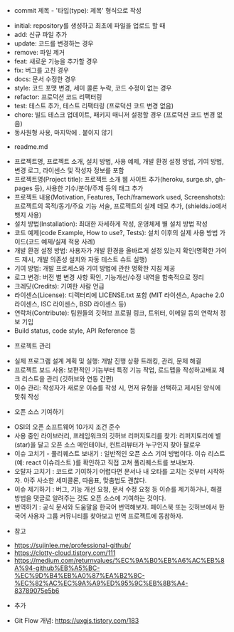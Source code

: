 * commit 제목 - '타입(type): 제목' 형식으로 작성
- initial: repository를 생성하고 최초에 파일을 업로드 할 때
- add: 신규 파일 추가
- update: 코드를 변경하는 경우
- remove: 파일 제거
- feat: 새로운 기능을 추가할 경우
- fix: 버그를 고친 경우
- docs: 문서 수정한 경우
- style: 코드 포맷 변경, 세미 콜론 누락, 코드 수정이 없는 경우
- refactor: 프로덕션 코드 리팩터링
- test: 테스트 추가, 테스트 리팩터링 (프로덕션 코드 변경 없음)
- chore: 빌드 테스크 업데이트, 패키지 매니저 설정할 경우 (프로덕션 코드 변경 없음)
- 동사원형 사용, 마지막에 . 붙이지 않기

* readme.md
- 프로젝트명, 프로젝트 소개, 설치 방법, 사용 예제, 개발 환경 설정 방법, 기여 방법, 변경 로그, 라이센스 및 작성자 정보를 포함
- 프로젝트명(Project title): 프로젝트 소개 웹 사이트 추가(heroku, surge.sh, gh-pages 등), 사용한 기수/분야/주제 등의 태그 추가
- 프로젝트 내용(Motivation, Features, Tech/framework used, Screenshots): 프로젝트의 목적/동기/주요 기능 서술, 프로젝트의 실제 데모 추가, (shields.io에서 뱃지 사용)
- 설치 방법(Installation): 최대한 자세하게 작성, 운영체제 별 설치 방법 작성
- 코드 예제(code Example, How to use?, Tests): 설치 이후의 실제 사용 방법 가이드(코드 예제/실제 적용 사례)
- 개발 환경 설정 방법: 사용자가 개발 환경을 올바르게 설정 있는지 확인(명확한 가이드 제시, 개발 의존성 설치와 자동 테스트 슈트 실행)
- 기여 방법: 개발 프로세스와 기여 방법에 관한 명확한 지침 제공
- 로그 변경: 버전 별 변경 사항 확인, 기능개선/수정 내역을 함축적으로 정리
- 크레딧(Credits): 기여한 사람 언급
- 라이센스(License): 디렉터리에 LICENSE.txt 포함 (MIT 라이센스, Apache 2.0 라이센스, ISC 라이센스, BSD 라이센스 등)
- 연락처(Contribute): 팀원들의 깃허브 프로필 링크, 트위터, 이메일 등의 연락처 정보 기입
- Build status, code style, API Reference 등

* 프로젝트 관리
- 실제 프로그램 설계 계획 및 실행: 개발 진행 상황 트래킹, 관리, 문제 해결
- 프로젝트 보드 사용: 보편적인 기능부터 특정 기능 작업, 로드맵을 작성하고배포 체크 리스트을 관리 (깃허브와 연동 간편)
- 이슈 관리: 작성자가 새로운 이슈를 작성 시, 먼저 유형을 선택하고 제시된 양식에 맞춰 작성

* 오픈 소스 기여하기
- OSI의 오픈 소프트웨어 10가지 조건 준수
- 사용 중인 라이브러리, 프레임워크의 깃허브 리퍼지토리를 찾기: 리퍼지토리에 별(star)을 달고 오픈 소스 메인테이너, 컨트리뷰터가 누구인지 찾아 팔로우
- 이슈 고치기 - 풀리퀘스트 보내기 : 일반적인 오픈 소스 기여 방법이다. 이슈 리스트(예: react 이슈리스트 )를 확인하고 직접 고쳐 풀리퀘스트를 보내보자.
- 오탈자 고치기 : 코드로 기여하기 어렵다면 문서나 내 오타를 고치는 것부터 시작하자. 아주 사소한 세미콜론, 따옴표, 맞춤법도 괜찮다.
- 이슈 제기하기 : 버그, 기능 개선 요청, 문서 수정 요청 등 이슈를 제기하거나, 해결 방법을 댓글로 알려주는 것도 오픈 소스에 기여하는 것이다.
- 번역하기 : 공식 문서와 도움말을 한국어 번역해보자. 페이스북 또는 깃허브에서 한국어 사용자 그룹 커뮤니티를 찾아보고 번역 프로젝트에 동참하자.

* 참고
- https://sujinlee.me/professional-github/
- https://clotty-cloud.tistory.com/111
- https://medium.com/returnvalues/%EC%9A%B0%EB%A6%AC%EB%8A%94-github%EB%A5%BC-%EC%9D%B4%EB%A0%87%EA%B2%8C-%EC%82%AC%EC%9A%A9%ED%95%9C%EB%8B%A4-83789075e5b6

* 추가
- Git Flow 개념: https://uxgjs.tistory.com/183
